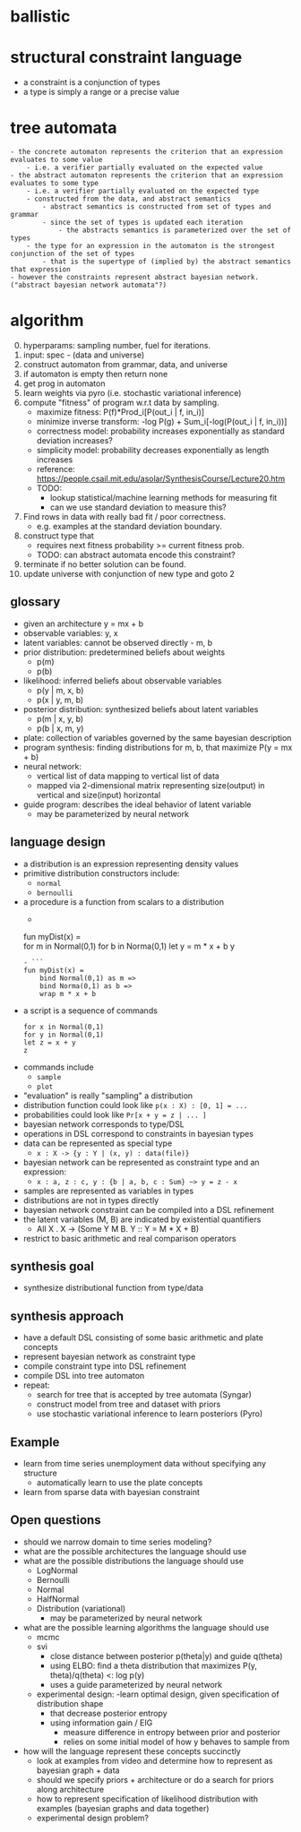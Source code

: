 # ballistic

# structural constraint language
- a constraint is a conjunction of types 
- a type is simply a range or a precise value


# tree automata
    - the concrete automaton represents the criterion that an expression evaluates to some value   
        - i.e. a verifier partially evaluated on the expected value
    - the abstract automaton represents the criterion that an expression evaluates to some type 
        - i.e. a verifier partially evaluated on the expected type 
        - constructed from the data, and abstract semantics
            - abstract semantics is constructed from set of types and grammar
            - since the set of types is updated each iteration
                - the abstracts semantics is parameterized over the set of types 
        - the type for an expression in the automaton is the strongest conjunction of the set of types
            - that is the supertype of (implied by) the abstract semantics that expression   
    - however the constraints represent abstract bayesian network. ("abstract bayesian network automata"?)

# algorithm 
0. hyperparams: sampling number, fuel for iterations.
1. input: spec - (data and universe) 
2. construct automaton from grammar, data, and universe 
3. if automaton is empty then return none 
4. get prog in automaton
5. learn weights via pyro (i.e. stochastic variational inference) 
6. compute "fitness" of program w.r.t data by sampling.
    - maximize fitness: P(f)*Prod_i[P(out_i | f, in_i)]
    - minimize inverse transform: -log P(g) + Sum_i[-log(P(out_i | f, in_i))]
    - correctness model: probability increases exponentially as standard deviation increases?
    - simplicity model: probability decreases exponentially as length increases
    - reference: https://people.csail.mit.edu/asolar/SynthesisCourse/Lecture20.htm
    - TODO: 
        - lookup statistical/machine learning methods for measuring fit
        - can we use standard deviation to measure this? 
7. Find rows in data with really bad fit / poor correctness. 
    - e.g. examples at the standard deviation boundary.
8. construct type that 
    - requires next fitness probability >= current fitness prob.
    - TODO: can abstract automata encode this constraint?
9. terminate if no better solution can be found.
10. update universe with conjunction of new type and goto 2 

## glossary 
- given an architecture y = mx + b 
- observable variables: y, x
- latent variables: cannot be observed directly - m, b
- prior distribution: predetermined beliefs about weights  
    - p(m) 
    - p(b)
- likelihood: inferred beliefs about observable variables 
    - p(y | m, x, b)  
    - p(x | y, m, b)  
- posterior distribution: synthesized beliefs about latent variables
    - p(m | x, y, b)
    - p(b | x, m, y)
- plate: collection of variables governed by the same bayesian description 
- program synthesis: finding distributions for m, b, that maximize P(y = mx + b) 
- neural network:
    - vertical list of data mapping to vertical list of data 
    - mapped via 2-dimensional matrix representing size(output) in vertical and size(input) horizontal 
- guide program: describes the ideal behavior of latent variable
    - may be parameterized by neural network

## language design
- a distribution is an expression representing density values
- primitive distribution constructors include: 
    - `normal`
    - `bernoulli`
- a procedure is a function from scalars to a distribution 
    - ```
    fun myDist(x) =  
        for m in Normal(0,1)
        for b in Norma(0,1)
        let y = m * x + b
        y
    ```
    - ```
    fun myDist(x) =  
        bind Normal(0,1) as m =>
        bind Norma(0,1) as b =>
        wrap m * x + b
    ```
- a script is a sequence of commands 
    ```
    for x in Normal(0,1) 
    for y in Normal(0,1) 
    let z = x + y 
    z
    ```
- commands include
    - `sample`
    - `plot`
- "evaluation" is really "sampling" a distribution
- distribution function could look like `p(x : X) : [0, 1] = ...`
- probabilities could look like `Pr[x + y = z | ... ]`
- bayesian network corresponds to type/DSL
- operations in DSL correspond to constraints in bayesian types  
- data can be represented as special type
    - `x : X -> {y : Y | (x, y) : data(file)}` 
- bayesian network can be represented as constraint type and an expression: 
    - `x : a, z : c, y : {b | a, b, c : Sum} ~> y = z - x`
- samples are represented as variables in types 
- distributions are not in types directly
- bayesian network constraint can be compiled into a DSL refinement
- the latent variables (M, B) are indicated by existential quantifiers
    - All X . X -> (Some Y M B. Y :: Y = M * X + B)   
- restrict to basic arithmetic and real comparison operators

## synthesis goal 
- synthesize distributional function from type/data
## synthesis approach 
- have a default DSL consisting of some basic arithmetic and plate concepts
- represent bayesian network as constraint type
- compile constraint type into DSL refinement
- compile DSL into tree automaton
- repeat:
    - search for tree that is accepted by tree automata (Syngar) 
    - construct model from tree and dataset with priors 
    - use stochastic variational inference to learn posteriors (Pyro)

## Example
- learn from time series unemployment data without specifying any structure
    - automatically learn to use the plate concepts
- learn from sparse data with bayesian constraint 
    

## Open questions 
- should we narrow domain to time series modeling?
- what are the possible architectures the language should use 
- what are the possible distributions the language should use 
    - LogNormal
    - Bernoulli
    - Normal
    - HalfNormal
    - Distribution (variational)
        - may be parameterized by neural network
- what are the possible learning algorithms the language should use 
    - mcmc
    - svi
        - close distance between posterior p(theta|y) and guide q(theta)
        - using ELBO: find a theta distribution that maximizes P(y, theta)/q(theta) <: log p(y)
        - uses a guide parameterized by neural network 
    - experimental design:
        -learn optimal design, given specification of distribution shape
        - that decrease posterior entropy
        - using information gain / EIG
            - measure difference in entropy between prior and posterior
            - relies on some initial model of how y behaves to sample from
- how will the language represent these concepts succinctly
    - look at examples from video and determine how to represent as bayesian graph + data
    - should we specify priors + architecture or do a search for priors along architecture 
    - how to represent specification of likelihood distribution with examples (bayesian graphs and data together)
    - experimental design problem?
